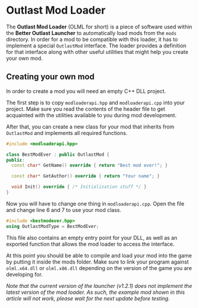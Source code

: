 # Outlast Mod Loader

The **Outlast Mod Loader** (OLML for short) is a piece of software used within the **Better Outlast Launcher** to automatically load mods from the `mods` directory. In order for a mod to be compatible with this loader, it has to implement a special `OutlastMod` interface. The loader provides a definition for that interface along with other useful utilities that might help you create your own mod.

## Creating your own mod

In order to create a mod you will need an empty C++ DLL project.

The first step is to copy `modloaderapi.hpp` and `modloaderapi.cpp` into your project. Make sure you read the contents of the header file to get acquainted with the utilities available to you during mod development.

After that, you can create a new class for your mod that inherits from `OutlastMod` and implements all required functions.

```cpp
#include <modloaderapi.hpp>

class BestModEver : public OutlastMod {
public:
  const char* GetName() override { return "Best mod ever!"; }

  const char* GetAuthor() override { return "Your name"; }

  void Init() override { /* Initialization stuff */ }
}
```

Now you will have to change one thing in `modloaderapi.cpp`. Open the file and change line 6 and 7 to use your mod class.

```cpp
#include <bestmodever.hpp>
using OutlastModType = BestModEver;
```

This file also contains an empty entry point for your DLL, as well as an exported function that allows the mod loader to access the interface.

At this point you should be able to compile and load your mod into the game by putting it inside the mods folder. Make sure to link your program against `olml.x64.dll` or `olml.x86.dll` depending on the version of the game you are developing for.

*Note that the current version of the launcher (v1.2.1) does not implement the latest version of the mod loader. As such, the example mod shown in this article will not work, please wait for the next update before testing.*